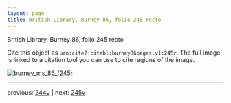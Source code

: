 ```yaml
---
layout: page
title: British Library, Burney 86, folio 245 recto
---
```


British Library, Burney 86, folio 245 recto

Cite this object as `urn:cite2:citebl:burney86pages.v1:245r`.  The full image is linked to a citation tool you can use to cite regions of the image.

[![burney_ms_86_f245r](http://www.homermultitext.org/iipsrv?IIIF=/project/homer/pyramidal/deepzoom/citebl/burney86imgs/v1/burney_ms_86_f245r.tif/full/800,/0/default.jpg)](http://www.homermultitext.org/ict2/?urn=urn:cite2:citebl:burney86imgs.v1:burney_ms_86_f245r) 

---

previous:  [244v](../244v/) | next: [245v](../245v/)